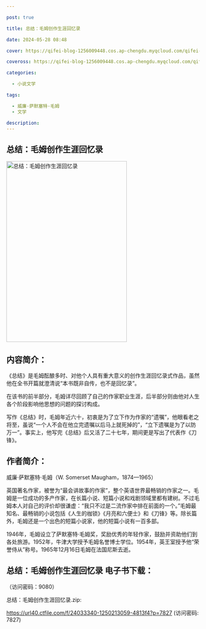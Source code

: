 ```yaml
---

post: true

title: 总结：毛姆创作生涯回忆录

date: 2024-05-28 08:48

cover: https://qifei-blog-1256009448.cos.ap-chengdu.myqcloud.com/qifei-blog/660aa1ce9f345e8d03df76cc.jpg

coveross: https://qifei-blog-1256009448.cos.ap-chengdu.myqcloud.com/qifei-blog/660aa1ce9f345e8d03df76cc.jpg

categories:

  - 小说文学

tags:

  - 威廉·萨默塞特·毛姆
  - 文学

description:
---
```


## 总结：毛姆创作生涯回忆录
<img alt=" 总结：毛姆创作生涯回忆录" class="aligncenter loading" data-was-processed="true" decoding="async" fetchpriority="high" height="471" src="https://qifei-blog-1256009448.cos.ap-chengdu.myqcloud.com/qifei-blog/660aa1ce9f345e8d03df76cc.jpg " style="cursor: zoom-in;" width="314"/>

## 内容简介：

《总结》是毛姆酝酿多时、对他个人具有重大意义的创作生涯回忆录式作品，虽然他在全书开篇就澄清说“本书既非自传，也不是回忆录”。

在该书的前半部分，毛姆详尽回顾了自己的作家职业生涯，后半部分则由他对人生各个阶段影响他思想的问题的探讨构成。

写作《总结》时，毛姆年近六十，初衷是为了立下作为作家的“遗嘱”，他眼看老之将至，虽说“一个人不会在他立完遗嘱以后马上就死掉的”，“立下遗嘱是为了以防万一”。事实上，他写完《总结》后又活了二十七年，期间更是写出了代表作《刀锋》。

## 作者简介：

威廉·萨默塞特·毛姆（W. Somerset Maugham，1874—1965）

英国著名作家，被誉为“最会讲故事的作家”，整个英语世界最畅销的作家之一。毛姆是一位成功的多产作家，在长篇小说、短篇小说和戏剧领域里都有建树。不过毛姆本人对自己的评价却很谦虚：“我只不过是二流作家中排在前面的一个。”毛姆最知名、最畅销的小说包括《人生的枷锁》《月亮和六便士》和《刀锋》等。除长篇外，毛姆还是一个出色的短篇小说家，他的短篇小说有一百多部。

1946年，毛姆设立了萨默塞特·毛姆奖，奖励优秀的年轻作家，鼓励并资助他们到各处旅游。1952年，牛津大学授予毛姆名誉博士学位。1954年，英王室授予他“荣誉侍从”称号。1965年12月16日毛姆在法国尼斯去逝。

## 总结：毛姆创作生涯回忆录 电子书下载：

 （访问密码：9080）

总结：毛姆创作生涯回忆录.zip: 

https://url40.ctfile.com/f/24033340-1250213059-4813f4?p=7827 (访问密码: 7827)
